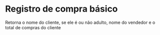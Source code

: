 # Registro de compra básico
 Retorna o nome do cliente, se ele é ou não adulto, nome do vendedor e o total de compras do cliente
